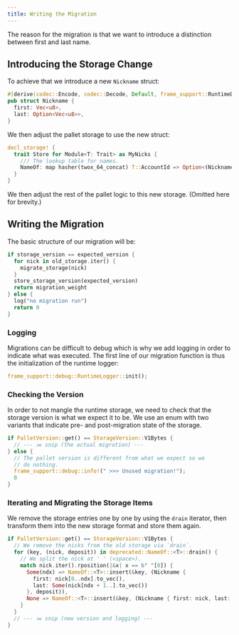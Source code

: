 ```yaml
---
title: Writing the Migration
---
```


The reason for the migration is that we want to introduce a distinction between first and last name.

## Introducing the Storage Change
To achieve that we introduce a new `Nickname` struct:

```Rust
#[derive(codec::Encode, codec::Decode, Default, frame_support::RuntimeDebug, PartialEq)]
pub struct Nickname {
  first: Vec<u8>,
  last: Option<Vec<u8>>,
}
```

We then adjust the pallet storage to use the new struct:
```Rust
decl_storage! {
  trait Store for Module<T: Trait> as MyNicks {
    /// The lookup table for names.
    NameOf: map hasher(twox_64_concat) T::AccountId => Option<(Nickname, BalanceOf<T>)>;
  }
}
```

We then adjust the rest of the pallet logic to this new storage. (Omitted here for brevity.)

## Writing the Migration

The basic structure of our migration will be:
```Rust
if storage_version == expected_version {
  for nick in old_storage.iter() {
    migrate_storage(nick)
  }
  store_storage_version(expected_version)
  return migration_weight
} else {
  log("no migration run")
  return 0
}
```

### Logging
Migrations can be difficult to debug which is why we add logging in order to indicate what was executed.
The first line of our migration function is thus the initialization of the runtime logger:

```Rust
frame_support::debug::RuntimeLogger::init();
```

### Checking the Version
In order to not mangle the runtime storage, we need to check that the storage version is what we expect it to be.
We use an enum with two variants that indicate pre- and post-migration state of the storage.

```Rust
if PalletVersion::get() == StorageVersion::V1Bytes {
  // --- ✂️ snip (the actual migration) ---
} else {
  // The pallet version is different from what we expect so we
  // do nothing.
  frame_support::debug::info!(" >>> Unused migration!");
  0
}
```

### Iterating and Migrating the Storage Items
We remove the storage entries one by one by using the `drain` iterator, then transform them into
the new storage format and store them again.
```Rust
if PalletVersion::get() == StorageVersion::V1Bytes {
  // We remove the nicks from the old storage via `drain`.
  for (key, (nick, deposit)) in deprecated::NameOf::<T>::drain() {
    // We split the nick at ' ' (<space>).
    match nick.iter().rposition(|&x| x == b" "[0]) {
      Some(ndx) => NameOf::<T>::insert(&key, (Nickname {
        first: nick[0..ndx].to_vec(),
        last: Some(nick[ndx + 1..].to_vec())
      }, deposit)),
      None => NameOf::<T>::insert(&key, (Nickname { first: nick, last: None }, deposit))
    }
  }
  // --- ✂️ snip (new version and logging) ---
}
```